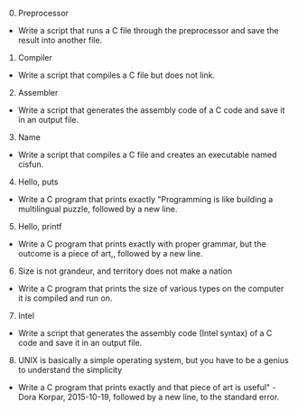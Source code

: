 0. Preprocessor
 * Write a script that runs a C file through the preprocessor and save the result into another file.
1. Compiler
 * Write a script that compiles a C file but does not link.
2. Assembler
 * Write a script that generates the assembly code of a C code and save it in an output file.
3. Name
 * Write a script that compiles a C file and creates an executable named cisfun.
4. Hello, puts
 * Write a C program that prints exactly "Programming is like building a multilingual puzzle, followed by a new line.
5. Hello, printf
 * Write a C program that prints exactly with proper grammar, but the outcome is a piece of art,, followed by a new line.
6. Size is not grandeur, and territory does not make a nation
 * Write a C program that prints the size of various types on the computer it is compiled and run on.
7. Intel
 * Write a script that generates the assembly code (Intel syntax) of a C code and save it in an output file.
8. UNIX is basically a simple operating system, but you have to be a genius to understand the simplicity
 * Write a C program that prints exactly and that piece of art is useful" - Dora Korpar, 2015-10-19, followed by a new line, to the standard error.
